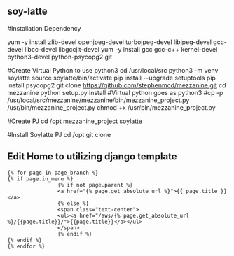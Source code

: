 ## soy-latte

#Installation Dependency

yum -y install zlib-devel openjpeg-devel turbojpeg-devel libjpeg-devel gcc-devel libcc-devel libgccjit-devel
yum -y install gcc gcc-c++ kernel-devel python3-devel python-psycopg2 git

#Create Virtual Python to use python3
cd /usr/local/src
python3 -m venv soylatte
source soylatte/bin/activate
pip install --upgrade setuptools
pip install psycopg2
git clone https://github.com/stephenmcd/mezzanine.git
cd mezzanine
python setup.py install #Virtual python goes as python3
#cp -p  /usr/local/src/mezzanine/mezzanine/bin/mezzanine_project.py  /usr/bin/mezzanine_project.py
chmod +x /usr/bin/mezzanine_project.py

#Create PJ
cd /opt
mezzanine_project soylatte

#Install Soylatte PJ
cd /opt
git clone

## Edit Home to utilizing django template
    {% for page in page_branch %}
    {% if page.in_menu %}
                    {% if not page.parent %}
                    <a href="{% page.get_absolute_url %}">{{ page.title }}</a>
                    {% else %}
                    <span class="text-center">
                    <ul><a href="/aws/{% page.get_absolute_url %}/{{page.title}}/">{{page.title}}</a></ul>
                    </span>
                    {% endif %}
    {% endif %}
    {% endfor %}

